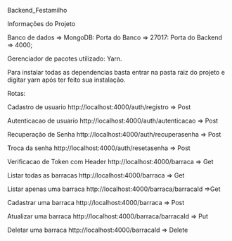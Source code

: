 Backend_Festamilho

Informações do Projeto

Banco de dados => MongoDB:
Porta do Banco => 27017:
Porta do Backend => 4000;

Gerenciador de pacotes utilizado: Yarn.

Para instalar todas as dependencias basta entrar na pasta raiz do projeto e digitar yarn após ter feito sua instalação.

Rotas:

Cadastro de usuario
http://localhost:4000/auth/registro => Post

Autenticacao de usuario
http://localhost:4000/auth/autenticacao => Post

Recuperação de Senha
http://localhost:4000/auth/recuperasenha => Post

Troca da senha
http://localhost:4000/auth/resetasenha => Post

Verificacao de Token com Header
http://localhost:4000/barraca => Get

Listar todas as barracas
http://localhost:4000/barraca => Get

Listar apenas uma barraca
http://localhost:4000/barraca/barracaId =>Get

Cadastrar uma barraca
http://localhost:4000/barraca => Post

Atualizar uma barraca
http://localhost:4000/barraca/barracaId => Put

Deletar uma barraca
http://localhost:4000/barracaId => Delete






